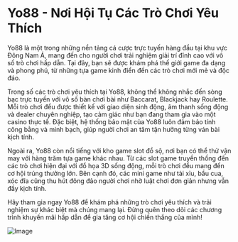# Yo88 - Nơi Hội Tụ Các Trò Chơi Yêu Thích

Yo88 là một trong những nền tảng cá cược trực tuyến hàng đầu tại khu vực Đông Nam Á, mang đến cho người chơi trải nghiệm giải trí đỉnh cao với vô số trò chơi hấp dẫn. Tại đây, bạn sẽ được khám phá thế giới game đa dạng và phong phú, từ những tựa game kinh điển đến các trò chơi mới mẻ và độc đáo.

Trong số các trò chơi yêu thích tại Yo88, không thể không nhắc đến sòng bạc trực tuyến với vô số bàn chơi bài như Baccarat, Blackjack hay Roulette. Mỗi trò chơi đều được thiết kế với giao diện sinh động, âm thanh sống động và dealer chuyên nghiệp, tạo cảm giác như bạn đang tham gia vào một casino thực tế. Đặc biệt, hệ thống bảo mật của Yo88 luôn đảm bảo tính công bằng và minh bạch, giúp người chơi an tâm tận hưởng từng ván bài kịch tính.

Ngoài ra, Yo88 còn nổi tiếng với kho game slot đồ sộ, nơi bạn có thể thử vận may với hàng trăm tựa game khác nhau. Từ các slot game truyền thống đến các trò chơi hiện đại với đồ họa 3D sống động, mỗi trò chơi đều mang đến cơ hội trúng thưởng lớn. Bên cạnh đó, các mini game như tài xỉu, bầu cua, xóc đĩa cũng thu hút đông đảo người chơi nhờ luật chơi đơn giản nhưng vẫn đầy kịch tính.

Hãy tham gia ngay Yo88 để khám phá những trò chơi yêu thích và trải nghiệm sự khác biệt mà chúng mang lại. Đừng quên theo dõi các chương trình khuyến mãi hấp dẫn để gia tăng cơ hội chiến thắng của mình!

![Image](https://github.com/user-attachments/assets/bd51ea9f-0666-407b-a7a7-98ead6de688c)